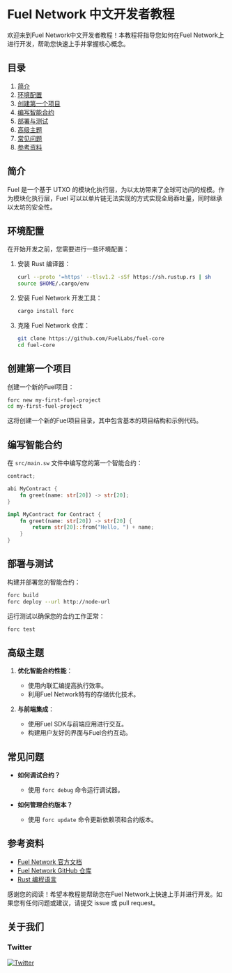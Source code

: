 # Fuel Network 中文开发者教程

欢迎来到Fuel Network中文开发者教程！本教程将指导您如何在Fuel Network上进行开发，帮助您快速上手并掌握核心概念。

## 目录

1. [简介](#简介)
2. [环境配置](#环境配置)
3. [创建第一个项目](#创建第一个项目)
4. [编写智能合约](#编写智能合约)
5. [部署与测试](#部署与测试)
6. [高级主题](#高级主题)
7. [常见问题](#常见问题)
8. [参考资料](#参考资料)

## 简介
Fuel 是一个基于 UTXO 的模块化执行层，为以太坊带来了全球可访问的规模。作为模块化执行层，Fuel 可以以单片链无法实现的方式实现全局吞吐量，同时继承以太坊的安全性。

## 环境配置

在开始开发之前，您需要进行一些环境配置：

1. 安装 Rust 编译器：
    ```sh
    curl --proto '=https' --tlsv1.2 -sSf https://sh.rustup.rs | sh
    source $HOME/.cargo/env
    ```

2. 安装 Fuel Network 开发工具：
    ```sh
    cargo install forc
    ```

3. 克隆 Fuel Network 仓库：
    ```sh
    git clone https://github.com/FuelLabs/fuel-core
    cd fuel-core
    ```

## 创建第一个项目

创建一个新的Fuel项目：

```sh
forc new my-first-fuel-project
cd my-first-fuel-project
```

这将创建一个新的Fuel项目目录，其中包含基本的项目结构和示例代码。

## 编写智能合约

在 `src/main.sw` 文件中编写您的第一个智能合约：

```rust
contract;

abi MyContract {
    fn greet(name: str[20]) -> str[20];
}

impl MyContract for Contract {
    fn greet(name: str[20]) -> str[20] {
        return str[20]::from("Hello, ") + name;
    }
}
```

## 部署与测试

构建并部署您的智能合约：

```sh
forc build
forc deploy --url http://node-url
```

运行测试以确保您的合约工作正常：

```sh
forc test
```

## 高级主题

1. **优化智能合约性能**：
    - 使用内联汇编提高执行效率。
    - 利用Fuel Network特有的存储优化技术。

2. **与前端集成**：
    - 使用Fuel SDK与前端应用进行交互。
    - 构建用户友好的界面与Fuel合约互动。

## 常见问题

- **如何调试合约？**
    - 使用 `forc debug` 命令运行调试器。
  
- **如何管理合约版本？**
    - 使用 `forc update` 命令更新依赖项和合约版本。

## 参考资料

- [Fuel Network 官方文档](https://docs.fuel.sh)
- [Fuel Network GitHub 仓库](https://github.com/FuelLabs)
- [Rust 编程语言](https://www.rust-lang.org/zh-CN/)

感谢您的阅读！希望本教程能帮助您在Fuel Network上快速上手并进行开发。如果您有任何问题或建议，请提交 issue 或 pull request。



## 关于我们
### Twitter
[![Twitter](https://img.shields.io/badge/@fueldevcn-1DA1F2?style=for-the-badge&logo=twitter&logoColor=white)](https://twitter.com/fueldevcn)


